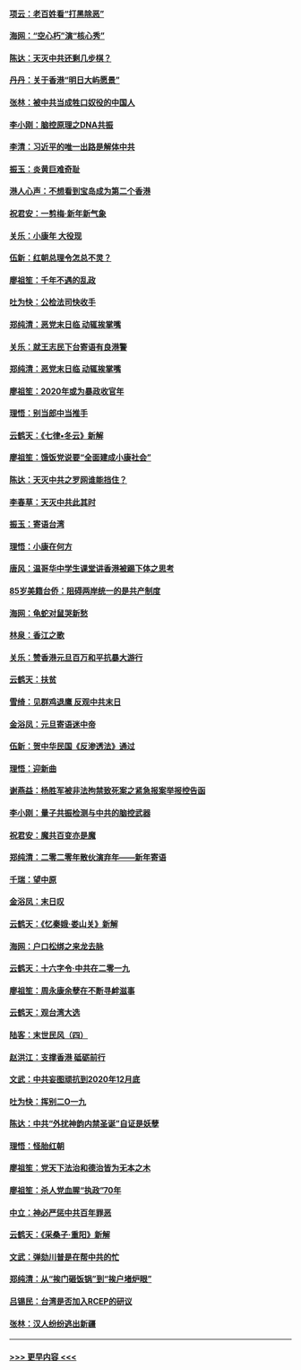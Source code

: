 #### [项云：老百姓看“打黑除恶”](../pages/nsc993/n11785398.md?t=01120433) 
#### [海网：“空心朽”演“核心秀”](../pages/nsc993/n11783874.md?t=01120433) 
#### [陈达：天灭中共还剩几步棋？](../pages/nsc993/n11783719.md?t=01120433) 
#### [丹丹：关于香港“明日大屿愿景”](../pages/nsc993/n11783273.md?t=01120433) 
#### [张林：被中共当成牲口奴役的中国人](../pages/nsc993/n11782397.md?t=01120433) 
#### [李小刚：脑控原理之DNA共振](../pages/nsc993/n11780962.md?t=01120433) 
#### [李清：习近平的唯一出路是解体中共](../pages/nsc993/n11780866.md?t=01120433) 
#### [振玉：炎黄巨难奇耻](../pages/nsc993/n11779632.md?t=01120433) 
#### [港人心声：不想看到宝岛成为第二个香港](../pages/nsc993/n11778817.md?t=01120433) 
#### [祝君安：一剪梅‧新年新气象](../pages/nsc993/n11776340.md?t=01120433) 
#### [关乐：小康年 大役现](../pages/nsc993/n11774213.md?t=01120433) 
#### [伍新：红朝总理令怎总不灵？](../pages/nsc993/n11770813.md?t=01120433) 
#### [廖祖笙：千年不遇的乱政](../pages/nsc993/n11770373.md?t=01120433) 
#### [吐为快：公检法司快收手](../pages/nsc993/n11770359.md?t=01120433) 
#### [郑纯清：恶党末日临 动辄挨掌嘴](../pages/nsc993/n11769912.md?t=01120433) 
#### [关乐：就王志民下台寄语有良港警](../pages/nsc993/n11769903.md?t=01120433) 
#### [郑纯清：恶党末日临 动辄挨掌嘴](../pages/nsc993/n11769356.md?t=01120433) 
#### [廖祖笙：2020年或为暴政收官年](../pages/nsc993/n11768216.md?t=01120433) 
#### [理悟：别当郎中当推手](../pages/nsc993/n11768243.md?t=01120433) 
#### [云鹤天：《七律▪冬云》新解](../pages/nsc993/n11768204.md?t=01120433) 
#### [廖祖笙：饿饭党说要“全面建成小康社会”](../pages/nsc993/n11767482.md?t=01120433) 
#### [陈达：天灭中共之罗网谁能挡住？](../pages/nsc993/n11767465.md?t=01120433) 
#### [李春草：天灭中共此其时](../pages/nsc993/n11767452.md?t=01120433) 
#### [振玉：寄语台湾](../pages/nsc993/n11767432.md?t=01120433) 
#### [理悟：小康在何方](../pages/nsc993/n11767394.md?t=01120433) 
#### [唐风：温哥华中学生课堂讲香港被踢下体之思考](../pages/nsc993/n11766848.md?t=01120433) 
#### [85岁美籍台侨：阻碍两岸统一的是共产制度](../pages/nsc993/n11765043.md?t=01120433) 
#### [海网：龟蛇对鼠哭新愁](../pages/nsc993/n11764895.md?t=01120433) 
#### [林泉：香江之歌](../pages/nsc993/n11764415.md?t=01120433) 
#### [关乐：赞香港元旦百万和平抗暴大游行](../pages/nsc993/n11764382.md?t=01120433) 
#### [云鹤天：扶贫](../pages/nsc993/n11764245.md?t=01120433) 
#### [雪绮：见群鸡退鹰  反观中共末日](../pages/nsc993/n11762112.md?t=01120433) 
#### [金浴凤：元旦寄语迷中帝](../pages/nsc993/n11761788.md?t=01120433) 
#### [伍新：贺中华民国《反渗透法》通过](../pages/nsc993/n11761994.md?t=01120433) 
#### [理悟：迎新曲](../pages/nsc993/n11761152.md?t=01120433) 
#### [谢燕益：杨胜军被非法拘禁致死案之紧急报案举报控告函](../pages/nsc993/n11756134.md?t=01120433) 
#### [李小刚：量子共振检测与中共的脑控武器](../pages/nsc993/n11754518.md?t=01120433) 
#### [祝君安：魔共百变亦是魔](../pages/nsc993/n11754469.md?t=01120433) 
#### [郑纯清：二零二零年散伙演弃年——新年寄语](../pages/nsc993/n11754195.md?t=01120433) 
#### [千瑞：望中原](../pages/nsc993/n11754159.md?t=01120433) 
#### [金浴凤：末日叹](../pages/nsc993/n11752359.md?t=01120433) 
#### [云鹤天：《忆秦娥‧娄山关》新解](../pages/nsc993/n11752348.md?t=01120433) 
#### [海网：户口松绑之来龙去脉](../pages/nsc993/n11752328.md?t=01120433) 
#### [云鹤天：十六字令‧中共在二零一九](../pages/nsc993/n11752305.md?t=01120433) 
#### [廖祖笙：周永康余孽在不断寻衅滋事](../pages/nsc993/n11751013.md?t=01120433) 
#### [云鹤天：观台湾大选](../pages/nsc993/n11751007.md?t=01120433) 
#### [陆客：末世民风（四）](../pages/nsc993/n11749203.md?t=01120433) 
#### [赵洪江：支撑香港 砥砺前行](../pages/nsc993/n11748482.md?t=01120433) 
#### [文武：中共妄图顽抗到2020年12月底](../pages/nsc993/n11748446.md?t=01120433) 
#### [吐为快：挥别二O一九](../pages/nsc993/n11748411.md?t=01120433) 
#### [陈达：中共“外扰神韵内禁圣诞”自证是妖孽](../pages/nsc993/n11748226.md?t=01120433) 
#### [理悟：怪胎红朝](../pages/nsc993/n11748206.md?t=01120433) 
#### [廖祖笙：党天下法治和德治皆为无本之木](../pages/nsc993/n11748135.md?t=01120433) 
#### [廖祖笙：杀人党血腥“执政”70年](../pages/nsc993/n11745144.md?t=01120433) 
#### [中立：神必严惩中共百年罪恶](../pages/nsc993/n11744970.md?t=01120433) 
#### [云鹤天：《采桑子‧重阳》新解](../pages/nsc993/n11744948.md?t=01120433) 
#### [文武：弹劾川普是在帮中共的忙](../pages/nsc993/n11744758.md?t=01120433) 
#### [郑纯清：从“挨门砸饭锅”到“挨户堵炉眼”](../pages/nsc993/n11744745.md?t=01120433) 
#### [吕锡民：台湾是否加入RCEP的研议](../pages/nsc993/n11744701.md?t=01120433) 
#### [张林：汉人纷纷逃出新疆](../pages/nsc993/n11743530.md?t=01120433) 

----
#### [ >>> 更早内容 <<< ](../indexes/nsc993-earlier.md)
